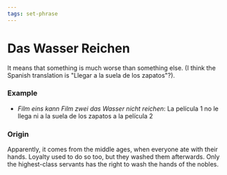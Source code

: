 ```yaml
---
tags: set-phrase
---
```


# Das Wasser Reichen
It means that something is much worse than something else. (I think the Spanish translation is "Llegar a la suela de los zapatos"?).

### Example
* *Film eins kann Film zwei das Wasser nicht reichen*: La película 1 no le llega ni a la suela de los zapatos a la película 2

### Origin
Apparently, it comes from the middle ages, when everyone ate with their hands. Loyalty used to do so too, but they washed them afterwards. Only the highest-class servants has the right to wash the hands of the nobles.
